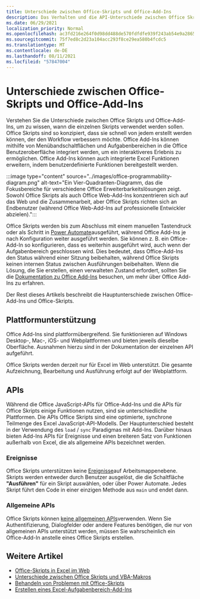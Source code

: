 ```yaml
---
title: Unterschiede zwischen Office-Skripts und Office-Add-Ins
description: Das Verhalten und die API-Unterschiede zwischen Office Skripts und Office-Add-Ins.
ms.date: 06/29/2021
localization_priority: Normal
ms.openlocfilehash: ac3fd216e264f0d98dd488de570fdfdfe939f243ab54e9a2865114f532883b2c
ms.sourcegitcommit: 75f7ed8c2d23a104acc293f8ce29ea580b4fcdc5
ms.translationtype: MT
ms.contentlocale: de-DE
ms.lasthandoff: 08/11/2021
ms.locfileid: "57847004"
---
```

# <a name="differences-between-office-scripts-and-office-add-ins"></a>Unterschiede zwischen Office-Skripts und Office-Add-Ins

Verstehen Sie die Unterschiede zwischen Office Skripts und Office-Add-Ins, um zu wissen, wann die einzelnen Skripts verwendet werden sollen. Office Skripts sind so konzipiert, dass sie schnell von jedem erstellt werden können, der den Workflow verbessern möchte. Office Add-Ins können mithilfe von Menübandschaltflächen und Aufgabenbereichen in die Office Benutzeroberfläche integriert werden, um ein interaktiveres Erlebnis zu ermöglichen. Office Add-Ins können auch integrierte Excel Funktionen erweitern, indem benutzerdefinierte Funktionen bereitgestellt werden.

:::image type="content" source="../images/office-programmability-diagram.png" alt-text="Ein Vier-Quadranten-Diagramm, das die Fokusbereiche für verschiedene Office Erweiterbarkeitslösungen zeigt. Sowohl Office Skripts als auch Office Web-Add-Ins konzentrieren sich auf das Web und die Zusammenarbeit, aber Office Skripts richten sich an Endbenutzer (während Office Web-Add-Ins auf professionelle Entwickler abzielen).":::

Office Skripts werden bis zum Abschluss mit einem manuellen Tastendruck oder als Schritt in [Power Automate](https://flow.microsoft.com/)ausgeführt, während Office Add-Ins je nach Konfiguration weiter ausgeführt werden. Sie können z. B. ein Office-Add-In so konfigurieren, dass es weiterhin ausgeführt wird, auch wenn der Aufgabenbereich geschlossen wird. Dies bedeutet, dass Office-Add-Ins den Status während einer Sitzung beibehalten, während Office Skripts keinen internen Status zwischen Ausführungen beibehalten. Wenn die Lösung, die Sie erstellen, einen verwalteten Zustand erfordert, sollten Sie die [Dokumentation zu Office Add-Ins](/office/dev/add-ins) besuchen, um mehr über Office Add-Ins zu erfahren.

Der Rest dieses Artikels beschreibt die Hauptunterschiede zwischen Office-Add-Ins und Office-Skripts.

## <a name="platform-support"></a>Plattformunterstützung

Office Add-Ins sind plattformübergreifend. Sie funktionieren auf Windows Desktop-, Mac-, iOS- und Webplattformen und bieten jeweils dieselbe Oberfläche. Ausnahmen hierzu sind in der Dokumentation der einzelnen API aufgeführt.

Office Skripts werden derzeit nur für Excel im Web unterstützt. Die gesamte Aufzeichnung, Bearbeitung und Ausführung erfolgt auf der Webplattform.

## <a name="apis"></a>APIs

Während die Office JavaScript-APIs für Office-Add-Ins und die APIs für Office Skripts einige Funktionen nutzen, sind sie unterschiedliche Plattformen. Die APIs Office Skripts sind eine optimierte, synchrone Teilmenge des Excel JavaScript-API-Modells. Der Hauptunterschied besteht in der Verwendung des `load` / `sync` Paradigmas mit Add-Ins. Darüber hinaus bieten Add-Ins APIs für Ereignisse und einen breiteren Satz von Funktionen außerhalb von Excel, die als allgemeine APIs bezeichnet werden.

### <a name="events"></a>Ereignisse

Office Skripts unterstützen keine [Ereignisse](/office/dev/add-ins/excel/excel-add-ins-events)auf Arbeitsmappenebene. Skripts werden entweder durch Benutzer ausgelöst, die die Schaltfläche **"Ausführen"** für ein Skript auswählen, oder über Power Automate. Jedes Skript führt den Code in einer einzigen Methode aus `main` und endet dann.

### <a name="common-apis"></a>Allgemeine APIs

Office Skripts können [keine allgemeinen APIs](/javascript/api/office)verwenden. Wenn Sie Authentifizierung, Dialogfelder oder andere Features benötigen, die nur von allgemeinen APIs unterstützt werden, müssen Sie wahrscheinlich ein Office-Add-In anstelle eines Office Skripts erstellen.

## <a name="see-also"></a>Weitere Artikel

- [Office-Skripts in Excel im Web](../overview/excel.md)
- [Unterschiede zwischen Office Skripts und VBA-Makros](vba-differences.md)
- [Behandeln von Problemen mit Office-Skripts](../testing/troubleshooting.md)
- [Erstellen eines Excel-Aufgabenbereich-Add-Ins](/office/dev/add-ins/quickstarts/excel-quickstart-jquery)
